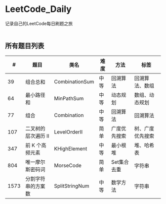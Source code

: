 # LeetCode_Daily
记录自己的LeetCode每日刷题之旅
<br/><br/>

## **所有题目列表**

|  #   |      题目      |   类名   |   难度 |  方法   |    标签   |
| ---- | ------------- | ------- | ----- | ------ | --------- |
|39| 组合总和 | CombinationSum | 中等 | 回溯算法 | 回溯算法、数组 |
|64| 最小路径和 | MinPathSum | 中等 | 动态规划 | 数组、动态规划 |
|77| 组合 | Combination | 中等 | 回溯算法 | 回溯算法 |
|107| 二叉树的层次遍历 II | LevelOrderII | 简单 | 广度优先搜索 | 树、广度优先搜索 |
|347| 前 K 个高频元素 | KHighElement | 中等 | 最小根堆 | 堆、哈希表 |
|804| 唯一摩尔斯密码词 | MorseCode | 简单 | Set集合去重 | 字符串 |
|1573| 分割字符串的方案数 | SplitStringNum | 中等 | 数学方法 | 字符串 |